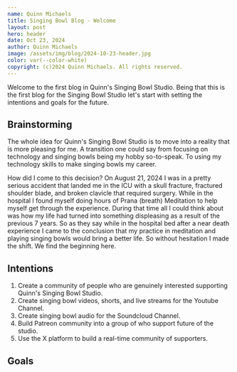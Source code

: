 ```yaml
---
name: Quinn Michaels
title: Singing Bowl Blog - Welcome
layout: post
hero: header
date: Oct 23, 2024
author: Quinn Michaels
image: /assets/img/blog/2024-10-23-header.jpg
color: var(--color-white)
copyright: (c)2024 Quinn Michaels. All rights reserved.
---
```


Welcome to the first blog in Quinn's Singing Bowl Studio. Being that this is the first blog for the Singing Bowl Studio let's start with setting the intentions and goals for the future.

## Brainstorming

The whole idea for Quinn's Singing Bowl Studio is to move into a reality that is more pleasing for me. A transition one could say from focusing on technology and singing bowls being my hobby so-to-speak. To using my technology skills to make singing bowls my career.

How did I come to this decision? On August 21, 2024 I was in a pretty serious accident that landed me in the ICU with a skull fracture, fractured shoulder blade, and broken clavicle that required surgery. While in the hospital I found myself doing hours of Prana (breath) Meditation to help myself get through the experience. During that time all I could think about was how my life had turned into something displeasing as a result of the previous 7 years. So as they say while in the hospital bed after a near death experience I came to the conclusion that my practice in meditation and playing singing bowls would bring a better life. So without hesitation I made the shift. We find the beginning here.

## Intentions

1. Create a community of people who are genuinely interested supporting Quinn's Singing Bowl Studio.
2. Create singing bowl videos, shorts, and live streams for the Youtube Channel.
3. Create singing bowl audio for the Soundcloud Channel.
4. Build Patreon community into a group of who support future of the studio.
5. Use the X platform to build a real-time community of supporters.


## Goals
